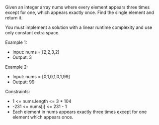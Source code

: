 Given an integer array nums where every element appears three times except for one, which appears exactly once. Find the single element and return it.

You must implement a solution with a linear runtime complexity and use only constant extra space.

Example 1:
- Input: nums = [2,2,3,2]
- Output: 3

Example 2:
- Input: nums = [0,1,0,1,0,1,99]
- Output: 99

Constraints:
- 1 <= nums.length <= 3 * 104
- -231 <= nums[i] <= 231 - 1
- Each element in nums appears exactly three times except for one element which appears once.